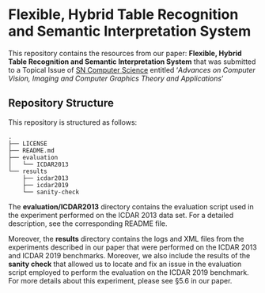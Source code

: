 # Flexible, Hybrid Table Recognition and Semantic Interpretation System

This repository contains the resources from our paper: **Flexible, Hybrid Table Recognition and Semantic Interpretation System** that was submitted to a Topical Issue of [SN Computer Science](https://www.springer.com/journal/42979) entitled ‘*Advances on Computer Vision, Imaging and Computer Graphics Theory and Applications*’

## Repository Structure
This repository is structured as follows:

```
.
├── LICENSE
├── README.md
├── evaluation
│   └── ICDAR2013
└── results
    ├── icdar2013
    ├── icdar2019
    └── sanity-check
```
The **evaluation/ICDAR2013** directory contains the evaluation script used in the experiment performed on the ICDAR 2013 data set. For a detailed description, see the corresponding README file.

Moreover, the **results** directory contains the logs and XML files from the experiments described in our paper that were performed on the ICDAR 2013 and ICDAR 2019 benchmarks. Moreover, we also include the results of the **sanity check** that allowed us to locate and fix an issue in the evaluation script employed to perform the evaluation on the ICDAR 2019 benchmark. For more details about this experiment, please see §5.6 in our paper.
